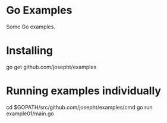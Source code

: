 Go Examples
===========

Some Go examples.


Installing
==========

go get github.com/josepht/examples


Running examples individually
=============================

cd $GOPATH/src/github.com/josepht/examples/cmd
go run example01/main.go
